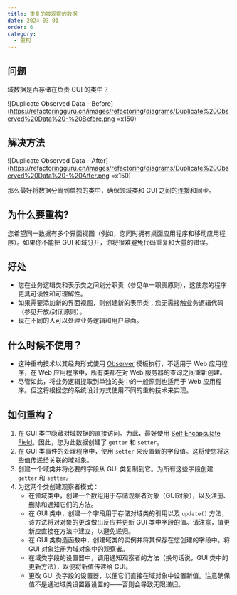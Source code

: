 ```yaml
---
title: 重复的被观察的数据
date: 2024-03-01
order: 6
category:
  - 重构
---
```


## 问题

域数据是否存储在负责 GUI 的类中？

![Duplicate Observed Data - Before](https://refactoringguru.cn/images/refactoring/diagrams/Duplicate%20Observed%20Data%20-%20Before.png =x150)

## 解决方法

![Duplicate Observed Data - After](https://refactoringguru.cn/images/refactoring/diagrams/Duplicate%20Observed%20Data%20-%20After.png =x150)

那么最好将数据分离到单独的类中，确保领域类和 GUI 之间的连接和同步。

## 为什么要重构?

您希望同一数据有多个界面视图（例如，您同时拥有桌面应用程序和移动应用程序）。如果你不能把 GUI 和域分开，你将很难避免代码重复和大量的错误。

## 好处

* 您在业务逻辑类和表示类之间划分职责（参见单一职责原则），这使您的程序更具可读性和可理解性。
* 如果需要添加新的界面视图，则创建新的表示类；您无需接触业务逻辑代码（参见开放/封闭原则）。
* 现在不同的人可以处理业务逻辑和用户界面。

## 什么时候不使用？

* 这种重构技术以其经典形式使用 [Observer](../../../design-patterns/behavioral-patterns/observer.md) 模板执行，不适用于 Web 应用程序，在 Web 应用程序中，所有类都在对 Web 服务器的查询之间重新创建。
* 尽管如此，将业务逻辑提取到单独的类中的一般原则也适用于 Web 应用程序。但这将根据您的系统设计方式使用不同的重构技术来实现。

## 如何重构？

1. 在 GUI 类中隐藏对域数据的直接访问。为此，最好使用 [Self Encapsulate Field](./self-encapsulate-field.md)。因此，您为此数据创建了 `getter` 和 `setter`。
2. 在 GUI 类事件的处理程序中，使用 `setter` 来设置新的字段值。这将使您将这些值传递给关联的域对象。
3. 创建一个域类并将必要的字段从 GUI 类复制到它。为所有这些字段创建 `getter` 和 `setter`。
4. 为这两个类创建观察者模式：
   * 在领域类中，创建一个数组用于存储观察者对象（GUI对象），以及注册、删除和通知它们的方法。
   * 在 GUI 类中，创建一个字段用于存储对域类的引用以及 `update()` 方法，该方法将对对象的更改做出反应并更新 GUI 类中字段的值。请注意，值更新应直接在方法中建立，以避免递归。
   * 在 GUI 类构造函数中，创建域类的实例并将其保存在您创建的字段中。将 GUI 对象注册为域对象中的观察者。
   * 在域类字段的设置器中，调用通知观察者的方法（换句话说，GUI 类中的更新方法），以便将新值传递给 GUI。
   * 更改 GUI 类字段的设置器，以便它们直接在域对象中设置新值。注意确保值不是通过域类设置器设置的——否则会导致无限递归。
